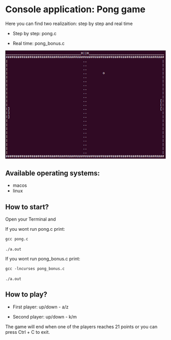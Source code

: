 # Console application: Pong game

Here you can find two realizaition: step by step and real time

- Step by step: pong.c

- Real time: pong_bonus.c

![files](image.png)

## Available operating systems:
- macos
- linux

## How to start?

Open your Terminal and

If you wont run pong.c print: 

    gcc pong.c
    
    ./a.out

If you wont run pong_bonus.c print: 

    gcc -lncurses pong_bonus.c
    
    ./a.out

## How to play?

- First player: up/down - a/z

- Second player: up/down - k/m
 
The game will end when one of the players reaches 21 points or you can press Ctrl + C to exit. 
